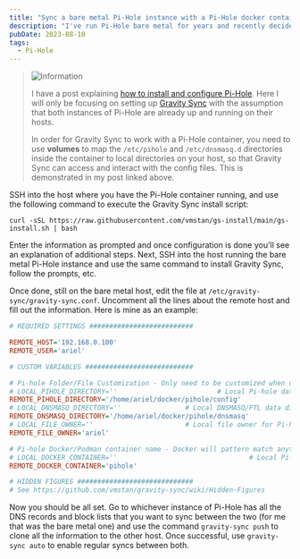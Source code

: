 ```yaml
---
title: "Sync a bare metal Pi-Hole instance with a Pi-Hole docker container on another host"
description: "I've run Pi-Hole bare metal for years and recently decided to run a secondary instance of Pi-Hole on another machine as a Docker container. Gravity Sync keeps them updated with all the same DNS records, block lists, etc. Here's how I set it up."
pubDate: 2023-08-10
tags:
  - Pi-Hole
---
```


> <img src="/assets/info.svg" class="info" loading="lazy" decoding="async" alt="Information">
>
> I have a post explaining <a href="set-up-pihole-on-linux" target="_blank">how to install and configure Pi-Hole</a>. Here I will only be focusing on setting up <a href="https://github.com/vmstan/gravity-sync" target="_blank">Gravity Sync</a> with the assumption that both instances of Pi-Hole are already up and running on their hosts.
>
> In order for Gravity Sync to work with a Pi-Hole container, you need to use **volumes** to map the `/etc/pihole` and `/etc/dnsmasq.d` directories inside the container to local directories on your host, so that Gravity Sync can access and interact with the config files. This is demonstrated in my post linked above.

SSH into the host where you have the Pi-Hole container running, and use the following command to execute the Gravity Sync install script:

```
curl -sSL https://raw.githubusercontent.com/vmstan/gs-install/main/gs-install.sh | bash
```

Enter the information as prompted and once configuration is done you'll see an explanation of additional steps. Next, SSH into the host running the bare metal Pi-Hole instance and use the same command to install Gravity Sync, follow the prompts, etc.

Once done, still on the bare metal host, edit the file at `/etc/gravity-sync/gravity-sync.conf`. Uncomment all the lines about the remote host and fill out the information. Here is mine as an example:

```ini
# REQUIRED SETTINGS ##########################

REMOTE_HOST='192.168.0.100'
REMOTE_USER='ariel'

# CUSTOM VARIABLES ###########################

# Pi-hole Folder/File Customization - Only need to be customized when using containers
# LOCAL_PIHOLE_DIRECTORY=''                         # Local Pi-hole data directory
REMOTE_PIHOLE_DIRECTORY='/home/ariel/docker/pihole/config'
# LOCAL_DNSMASQ_DIRECTORY=''                # Local DNSMASQ/FTL data directory
REMOTE_DNSMASQ_DIRECTORY='/home/ariel/docker/pihole/dnsmasq'
# LOCAL_FILE_OWNER=''                       # Local file owner for Pi-hole
REMOTE_FILE_OWNER='ariel'

# Pi-hole Docker/Podman container name - Docker will pattern match anything set below
# LOCAL_DOCKER_CONTAINER=''                                 # Local Pi-hole container name
REMOTE_DOCKER_CONTAINER='pihole'

# HIDDEN FIGURES #############################
# See https://github.com/vmstan/gravity-sync/wiki/Hidden-Figures
```

Now you should be all set. Go to whichever instance of Pi-Hole has all the DNS records and block lists that you want to sync between the two (for me that was the bare metal one) and use the command `gravity-sync push` to clone all the information to the other host. Once successful, use `gravity-sync auto` to enable regular syncs between both.
